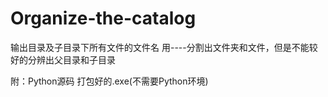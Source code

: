 # Organize-the-catalog
输出目录及子目录下所有文件的文件名
用----分割出文件夹和文件，但是不能较好的分辨出父目录和子目录

附：Python源码
    打包好的.exe(不需要Python环境)

